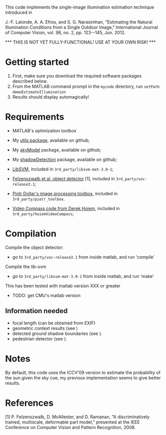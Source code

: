 This code implements the single-image illumination estimation technique
introduced in 

J.-F. Lalonde, A. A. Efros, and S. G. Narasimhan, "Estimating the Natural 
Illumination Conditions from a Single Outdoor Image," International 
Journal of Computer Vision, vol. 98, no. 2, pp. 123--145, Jun. 2012.


*** THIS IS NOT YET FULLY-FUNCTIONAL! USE AT YOUR OWN RISK! ***


Getting started
===============

1. First, make sure you download the required software packages described below.
2. From the MATLAB command prompt in the `mycode` directory, run
    `setPath`
    `demoEstimateIllumination`
3. Results should display automagically!


Requirements
============

* MATLAB's optimization toolbox

* My [utils package](http://www.github.com/jflalonde/utils), available on github;
* My [skyModel](http://www.github.com/jflalonde/skyModel) package, available on github;
* My [shadowDetection](http://www.github.com/jflalonde/shadowDetection) package, available on github;

* [LibSVM](http://www.csie.ntu.edu.tw/~cjlin/libsvm), included in `3rd_party/libsvm-mat-3.0-1`;
* [Felzenszwalb et al. object detector](http://www.cs.uchicago.edu/~pff/latent) [1], included in `3rd_party/voc-release3.1`;
* [Piotr Dollar's image processing toolbox](http://vision.ucsd.edu/~pdollar/toolbox/doc/), included in `3rd_party/piotr_toolbox`.
* [Video Compass code from Derek Hoiem](http://www.cs.illinois.edu/homes/dhoiem/), included in `3rd_party/hoiemVideoCompass`;


Compilation
===========

Compile the object detector: 
* go to `3rd_party/voc-release3.1` from inside matlab, and run 'compile'

Compile the lib-svm
* go to `3rd_party/libsvm-mat-3.0-1` from inside matlab, and run 'make'

This has been tested with matlab version XXX or greater
* TODO: get CMU's matlab version

Information needed 
------------------

* focal length (can be obtained from EXIF)
* geometric context results (see )
* detected ground shadow boundaries (see ).
* pedestrian detector (see ).

Notes
=====

By default, this code uses the ICCV'09 version to estimate the probability 
of the sun given the sky cue, my previous implementation seems to give better
results. 


References
==========

[1]	P. Felzenszwalb, D. McAllester, and D. Ramanan, "A discriminatively 
trained, multiscale, deformable part model," presented at the IEEE 
Conference on Computer Vision and Pattern Recognition, 2008.